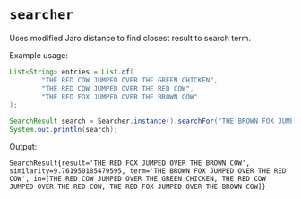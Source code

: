 # `searcher`
Uses modified Jaro distance to find closest result to search term.

Example usage:
```java
List<String> entries = List.of(
        "THE RED COW JUMPED OVER THE GREEN CHICKEN",
        "THE RED COW JUMPED OVER THE RED COW",
        "THE RED FOX JUMPED OVER THE BROWN COW"
);

SearchResult search = Searcher.instance().searchFor("THE BROWN FOX JUMPED OVER THE RED COW", entries);
System.out.println(search);
```
Output:
```
SearchResult{result='THE RED FOX JUMPED OVER THE BROWN COW', similarity=9.761950185479595, term='THE BROWN FOX JUMPED OVER THE RED COW', in=[THE RED COW JUMPED OVER THE GREEN CHICKEN, THE RED COW JUMPED OVER THE RED COW, THE RED FOX JUMPED OVER THE BROWN COW]}

```
